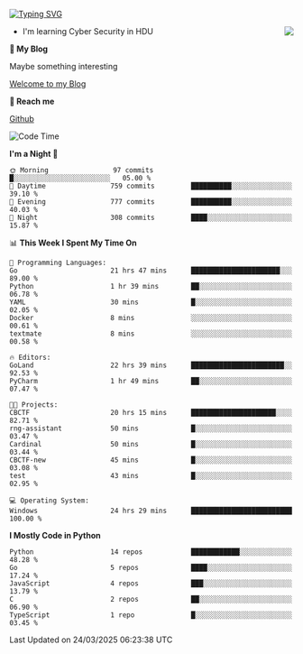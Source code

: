 [![Typing SVG](https://readme-typing-svg.herokuapp.com?font=Fira+Code&pause=1000&random=false&width=450&height=60&lines=Hello+%F0%9F%91%8B%F0%9F%8F%BB;I'm+JBNRZ)](https://git.io/typing-svg)

<a href="#">
  <img align="right" src="https://github-readme-stats.vercel.app/api?username=JBNRZ&show_icons=true&bg_color=15,f2f7fd,E0EAFC" />
</a>

- I'm learning Cyber Security in HDU

 **🌱 My Blog**

Maybe something interesting

[Welcome to my Blog](https://jbnrz.com.cn/)

 **💬 Reach me** 

[Github](https://github.com/JBNRZ)


<!--START_SECTION:waka-->
![Code Time](http://img.shields.io/badge/Code%20Time-1%2C057%20hrs%2034%20mins-blue)

**I'm a Night 🦉** 

```text
🌞 Morning                97 commits          █░░░░░░░░░░░░░░░░░░░░░░░░   05.00 % 
🌆 Daytime                759 commits         ██████████░░░░░░░░░░░░░░░   39.10 % 
🌃 Evening                777 commits         ██████████░░░░░░░░░░░░░░░   40.03 % 
🌙 Night                  308 commits         ████░░░░░░░░░░░░░░░░░░░░░   15.87 % 
```


📊 **This Week I Spent My Time On** 

```text
💬 Programming Languages: 
Go                       21 hrs 47 mins      ██████████████████████░░░   89.00 % 
Python                   1 hr 39 mins        ██░░░░░░░░░░░░░░░░░░░░░░░   06.78 % 
YAML                     30 mins             █░░░░░░░░░░░░░░░░░░░░░░░░   02.05 % 
Docker                   8 mins              ░░░░░░░░░░░░░░░░░░░░░░░░░   00.61 % 
textmate                 8 mins              ░░░░░░░░░░░░░░░░░░░░░░░░░   00.58 % 

🔥 Editors: 
GoLand                   22 hrs 39 mins      ███████████████████████░░   92.53 % 
PyCharm                  1 hr 49 mins        ██░░░░░░░░░░░░░░░░░░░░░░░   07.47 % 

🐱‍💻 Projects: 
CBCTF                    20 hrs 15 mins      █████████████████████░░░░   82.71 % 
rng-assistant            50 mins             █░░░░░░░░░░░░░░░░░░░░░░░░   03.47 % 
Cardinal                 50 mins             █░░░░░░░░░░░░░░░░░░░░░░░░   03.44 % 
CBCTF-new                45 mins             █░░░░░░░░░░░░░░░░░░░░░░░░   03.08 % 
test                     43 mins             █░░░░░░░░░░░░░░░░░░░░░░░░   02.95 % 

💻 Operating System: 
Windows                  24 hrs 29 mins      █████████████████████████   100.00 % 
```

**I Mostly Code in Python** 

```text
Python                   14 repos            ████████████░░░░░░░░░░░░░   48.28 % 
Go                       5 repos             ████░░░░░░░░░░░░░░░░░░░░░   17.24 % 
JavaScript               4 repos             ███░░░░░░░░░░░░░░░░░░░░░░   13.79 % 
C                        2 repos             ██░░░░░░░░░░░░░░░░░░░░░░░   06.90 % 
TypeScript               1 repo              █░░░░░░░░░░░░░░░░░░░░░░░░   03.45 % 
```




 Last Updated on 24/03/2025 06:23:38 UTC
<!--END_SECTION:waka-->
